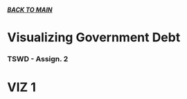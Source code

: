 ##### [**BACK TO MAIN**](https://gmccloskey13.github.io/mccloskey-portfolio/)

# Visualizing Government Debt
### TSWD - Assign. 2

# VIZ 1
